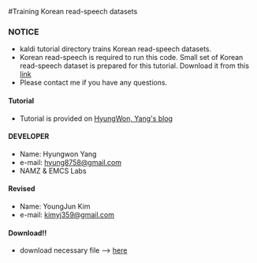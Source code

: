 #Training Korean read-speech datasets


### NOTICE
- kaldi tutorial directory trains Korean read-speech datasets.
- Korean read-speech is required to run this code. Small set of Korean read-speech dataset is prepared for this tutorial. Download it from this [link](https://drive.google.com/open?id=0B9lwe_GFwe2oY196NUJ4NFlPb0k)
- Please contact me if you have any questions.


#### Tutorial
- Tutorial is provided on [HyungWon, Yang's blog](https://hyungwonsnotebook.blogspot.kr/)


#### DEVELOPER
- Name: Hyungwon Yang
- e-mail: hyung8758@gmail.com
- NAMZ & EMCS Labs

#### Revised
- Name: YoungJun Kim
- e-mail: kimyj359@gmail.com

#### Download!!
- download necessary file --> [here](https://drive.google.com/open?id=15YltLGGTbbXsnVd4kl8ER3WoA6XQl2yr) 
